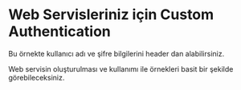 # Web Servisleriniz için Custom Authentication

Bu örnekte kullanıcı adı ve şifre bilgilerini header dan alabilirsiniz. 

Web servisin oluşturulması ve kullanımı ile örnekleri basit bir şekilde görebileceksiniz.
